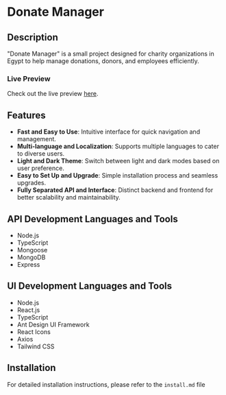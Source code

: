 # Donate Manager

## Description

"Donate Manager" is a small project designed for charity organizations in Egypt to help manage donations, donors, and employees efficiently.

### Live Preview

Check out the live preview [here](https://drive.google.com/file/d/1FrkdWnMb4e1Pxr08sI7HkSBaYy2iUoZc/view?usp=drive_link).

## Features

- **Fast and Easy to Use**: Intuitive interface for quick navigation and management.
- **Multi-language and Localization**: Supports multiple languages to cater to diverse users.
- **Light and Dark Theme**: Switch between light and dark modes based on user preference.
- **Easy to Set Up and Upgrade**: Simple installation process and seamless upgrades.
- **Fully Separated API and Interface**: Distinct backend and frontend for better scalability and maintainability.

## API Development Languages and Tools

- Node.js
- TypeScript
- Mongoose
- MongoDB
- Express

## UI Development Languages and Tools

- Node.js
- React.js
- TypeScript
- Ant Design UI Framework
- React Icons
- Axios
- Tailwind CSS

## Installation

For detailed installation instructions, please refer to the `install.md` file
